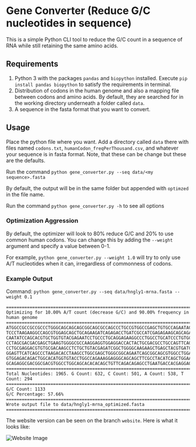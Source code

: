 # Gene Converter (Reduce G/C nucleotides in sequence)

This is a simple Python CLI tool to reduce the G/C count in a sequence of RNA while still retaining the same amino acids.

## Requirements
1. Python 3 with the packages `pandas` and `biopython` installed. Execute `pip install pandas biopython` to satisfy the requirements in terminal.
2. Distribution of codons in the human genome and also a mapping file between codons and amino acids. By default, they are searched for in the working directory underneath a folder called `data`.
3. A sequence in the fasta format that you want to convert.

## Usage
Place the python file where you want. Add a directory called `data` there with files named `codons.txt`, `humanCodon_freqPerThousand.csv`, and whatever your sequence is in fasta format. Note, that these can be change but these are the defaults.

Run the command
```python gene_converter.py --seq data/<my sequence>.fasta```

By default, the output will be in the same folder but appended with `optimzed` in the file name.

Run the command
```python gene_converter.py -h``` to see all options

### Optimization Aggression

By default, the optimizer will look to 80% reduce G/C and 20% to use common human codons. You can change this by adding the `--weight` argument and specify a value between 0-1.

For example,
```python gene_converter.py --weight 1.0``` will try to only use A/T nucleotides when it can, irregardless of commonness of codons.

### Example Output

Command: `python gene_converter.py --seq data/hngly1-mrna.fasta --weight 0.1`

```
=========================================================================================================================================================================================================================================================================
Optimizing for 10.00% A/T count (decrease G/C) and 90.00% frequency in human genome
=========================================================================================================================================================================================================================================================================
ATGGCCGCCGCCGCCCTGGGCAGCAGCAGCGGCAGCGCCAGCCCTGCCGTGGCCGAGCTGTGCCAGAATACACCTGAGACATTCCTGGAGGCCAGCAAGCTGCTGCTGACATACGCCGACAATATCCTGAGAAATCCTAATGACGAGAAGTACAGAAGCATCAGAATCGGCAATACAGCCTTCAGCACAAGACTGCTGCCTGTGAGAGGCGCCGTGGAGTGCCTGTTCGAGATGGGCTTCGAGGAGGGCGAGACACACCTGATCT
TCCCTAAGAAGGCCAGCGTGGAGCAGCTGCAGAAGATCAGAGACCTGATCGCCATCGAGAGAAGCAGCAGACTGGACGGCAGCAATAAGAGCCACAAGGTGAAGAGCAGCCAGCAGCCTGCCGCCAGCACACAGCTGCCTACAACACCTAGCAGCAATCCTAGCGGCCTGAATCAGCACACAAGAAATAGACAGGGCCAGAGCAGCGACCCTCCTAGCGCCAGCACAGTGGCCGCCGACAGCGCCATCCTGGAGGTGCTGCAGAG
CAATATCCAGCACGTGCTGGTGTACGAGAATCCTGCCCTGCAGGAGAAGGCCCTGGCCTGCATCCCTGTGCAGGAGCTGAAGAGAAAGAGCCAGGAGAAGCTGAGCAGAGCCAGAAAGCTGGACAAGGGCATCAATATCAGCGACGAGGACTTCCTGCTGCTGGAGCTGCTGCACTGGTTCAAGGAGGAGTTCTTCCACTGGGTGAATAATGTGCTGTGCAGCAAGTGCGGCGGCCAGACAAGAAGCAGAGACAGAAGCCTGCTG
CCTAGCGACGACGAGCTGAAGTGGGGCGCCAAGGAGGTGGAGGACCACTACTGCGACGCCTGCCAGTTCAGCAATAGATTCCCTAGATACAATAATCCTGAGAAGCTGCTGGAGACAAGATGCGGCAGATGCGGCGAGTGGGCCAATTGCTTCACACTGTGCTGCAGAGCCGTGGGCTTCGAGGCCAGATACGTGTGGGACTACACAGACCACGTGTGGACAGAGGTGTACAGCCCTAGCCAGCAGAGATGGCTGCACTGCGACG
CCTGCGAGGACGTGTGCGACAAGCCTCTGCTGTACGAGATCGGCTGGGGCAAGAAGCTGAGCTACGTGATCGCCTTCAGCAAGGACGAGGTGGTGGACGTGACATGGAGATACAGCTGCAAGCACGAGGAGGTGATCGCCAGAAGAACAAAGGTGAAGGAGGCCCTGCTGAGAGACACAATCAATGGCCTGAATAAGCAGAGACAGCTGTTCCTGAGCGAGAATAGAAGAAAGGAGCTGCTGCAGAGAATCATCGTGGAGCTGGT
GGAGTTCATCAGCCCTAAGACACCTAAGCCTGGCGAGCTGGGCGGCAGAATCAGCGGCAGCGTGGCCTGGAGAGTGGCCAGAGGCGAGATGGGCCTGCAGAGAAAGGAGACACTGTTCATCCCTTGCGAGAATGAGAAGATCAGCAAGCAGCTGCACCTGTGCTACAATATCGTGAAGGACAGATACGTGAGAGTGAGCAATAATAATCAGACAATCAGCGGCTGGGAGAATGGCGTGTGGAAGATGGAGAGCATCTTCAGAAAG
GTGGAGACAGACTGGCACATGGTGTACCTGGCCAGAAAGGAGGGCAGCAGCTTCGCCTACATCAGCTGGAAGTTCGAGTGCGGCAGCGTGGGCCTGAAGGTGGACAGCATCAGCATCAGAACAAGCAGCCAGACATTCCAGACAGGCACAGTGGAGTGGAAGCTGAGAAGCGACACAGCCCAGGTGGAGCTGACAGGCGACAATAGCCTGCACAGCTACGCCGACTTCAGCGGCGCCACAGAGGTGATCCTGGAGGCCGAGCTGA
GCAGAGGCGACGGCGACGTGGCCTGGCAGCACACACAGCTGTTCAGACAGAGCCTGAATGACCACGAGGAGAATTGCCTGGAGATCATCATCAAGTTCAGCGACCTGTGA
=========================================================================================================================================================================================================================================================================
Total Nucleotides: 1965. G Count: 632, C Count: 501, A Count: 538, T Count: 294
=========================================================================================================================================================================================================================================================================
G/C Count: 1133
G/C Percentage: 57.66%
=========================================================================================================================================================================================================================================================================
Wrote output file to data/hngly1-mrna_optimized.fasta
=========================================================================================================================================================================================================================================================================
```

The website version can be seen on the branch `website`. Here is what it looks like:

![Website Image](website.png)


